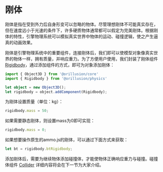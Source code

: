 # 刚体
刚体是指在受到外力后自身形变可以忽略的物体。尽管理想刚体不可能真实存在，但在速度远小于光速的条件下，许多硬质物体通常都可以假定为完美刚体。根据刚体的特性，引擎物理系统可以模拟真实世界中物体的运动、碰撞逻辑，使之产生逼真的动画效果。

刚体是引擎物理系统中的重要组件，连接刚体后，我们即可以使模型对象像真实世界的物体一样，拥有质量，并响应重力。为了方便用户使用，我们封装了刚体组件 [Rigidbody](/physics/classes/Rigidbody)，通过添加组件的方式，即可为对象添加刚体：
```ts
import { Object3D } from '@orillusion/core'
import { Rigidbody } from '@orillusion/physics'

let object = new Object3D();
let rigidbody = object.addComponent(Rigidbody);
```

为刚体设置质量（单位：kg）：
```ts
rigidbody.mass = 50;
```

如果需要静态刚体，则设置mass为0即可实现：

```ts
rigidbody.mass = 0;
```

如果想要操作原生的ammo.js的刚体，可以通过下面方式来获取：
```ts
let bt = rigidbody.btRigidbody;
```

添加刚体后，需要为继续物体添加碰撞体，才能使物体正确响应重力与碰撞。碰撞体组件 [Collider](/guide/physics/collider) 详细内容将会在下一节为大家介绍。
